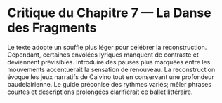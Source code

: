 # Critique du Chapitre 7 — La Danse des Fragments
Le texte adopte un souffle plus léger pour célébrer la reconstruction. Cependant, certaines envolées lyriques manquent de contraste et deviennent prévisibles. Introduire des pauses plus marquées entre les mouvements accentuerait la sensation de renouveau.
La reconstruction évoque les jeux narratifs de Calvino tout en conservant une profondeur baudelairienne.
Le guide préconise des rythmes variés; mêler phrases courtes et descriptions prolongées clarifierait ce ballet littéraire.
